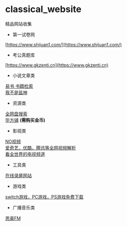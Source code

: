 # classical_website
精品网站收集


* 第一试卷网
  
[https://www.shijuan1.com/](https://www.shijuan1.com/)


* 考公真题库
  
[https://www.gkzenti.cn](https://www.gkzenti.cn)


* 小说文章类
  
[易书 书籍检索](https://search.yibook.org/) <br>
[我不是盐神](https://onehu.xyz/)


* 资源类

[全网盘搜索](http://uukk2.cn)<br>
[毕方铺](https://www.iizhi.cn) **(需购买金币)**



* 影视类

[NO视频](https://www.novipnoad.net)<br>
[爱奇艺，优酷，腾讯等全网视频解析](https://vip.superso.top/)<br>
[看全世界的电视频道](https://www.cxtvlive.com)


* 工具类
  
[在线录屏网站](https://gemoo.com/tools/online-recorder/)



* 游戏类

[switch游戏，PC游戏，PS游戏免费下载](https://www.gamer520.com)


* 广播音乐类

[思奥FM](https://sao.fm)
